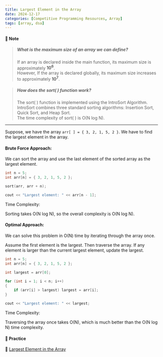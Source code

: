 ```yaml
---
title: Largest Element in the Array
date: 2024-12-17
categories: [Competitive Programming Resources, Array]
tags: [array, dsa]
---
```


#### **📝 Note**

> ##### What is the maximum size of an array we can define?
> If an array is declared inside the main function, its maximum size is approximately **10<sup>6</sup>**.\
> However, If the array is declared globally, its maximum size increases to approximately **10<sup>7</sup>**.

> ##### How does the sort( ) function work?
> The sort( ) function is implemented using the IntroSort Algorithm.\
> IntroSort combines three standard sorting algorithms: Insertion Sort, Quick Sort, and Heap Sort.\
> The time complexity of sort( ) is O(N log N).

---

Suppose, we have the array `arr[ ] = { 3, 2, 1, 5, 2 }`. We have to find the largest element in the array.

#### Brute Force Approach:

We can sort the array and use the last element of the sorted array as the largest element.

```cpp
int n = 5;
int arr[n] = { 3, 2, 1, 5, 2 };

sort(arr, arr + n);

cout << "Largest element: " << arr[n - 1];
```

Time Complexity:

Sorting takes O(N log N), so the overall complexity is O(N log N).

#### Optimal Approach:

We can solve this problem in O(N) time by iterating through the array once.

Assume the first element is the largest. Then traverse the array. If any element is larger than the current largest element, update the largest.

```cpp
int n = 5;
int arr[n] = { 3, 2, 1, 5, 2 };

int largest = arr[0];

for (int i = 1; i < n; i++) 
{
    if (arr[i] > largest) largest = arr[i];
}

cout << "Largest element: " << largest;
```

Time Complexity:

Traversing the array once takes O(N), which is much better than the O(N log N) time complexity.

#### **🎯 Practice** 

🔗 [Largest Element in the Array](https://www.naukri.com/code360/problems/largest-element-in-the-array-largest-element-in-the-array_5026279)
